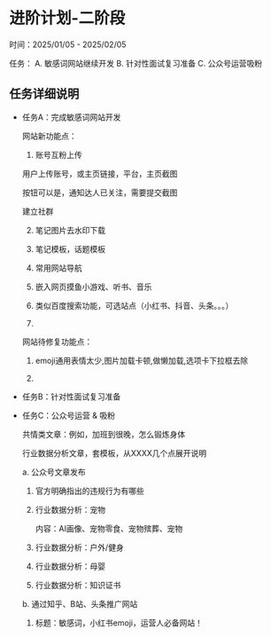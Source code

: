 # 进阶计划-二阶段

时间：2025/01/05 - 2025/02/05

任务：
  A. 敏感词网站继续开发
  B. 针对性面试复习准备
  C. 公众号运营吸粉

## 任务详细说明

- 任务A：完成敏感词网站开发

  网站新功能点：
  
  1. 账号互粉上传

    用户上传账号，或主页链接，平台，主页截图

    按钮可以是，通知达人已关注，需要提交截图

    建立社群

  2. 笔记图片去水印下载

  3. 笔记模板，话题模板

  4. 常用网站导航

  5. 嵌入网页摸鱼小游戏、听书、音乐

  6. 类似百度搜索功能，可选站点（小红书、抖音、头条。。。）

  7. 

  网站待修复功能点：

  1. emoji通用表情太少,图片加载卡顿,做懒加载,选项卡下拉框去除

  2. 


- 任务B：针对性面试复习准备


- 任务C：公众号运营 & 吸粉

  共情类文章：例如，加班到很晚，怎么锻炼身体

  行业数据分析文章，套模板，从XXXX几个点展开说明

  a. 公众号文章发布

    1. 官方明确指出的违规行为有哪些

    2. 行业数据分析：宠物

        内容：AI画像、宠物零食、宠物殡葬、宠物

    3. 行业数据分析：户外/健身

    4. 行业数据分析：母婴

    5. 行业数据分析：知识证书


  b. 通过知乎、B站、头条推广网站

    1. 标题：敏感词，小红书emoji，运营人必备网站！

    
